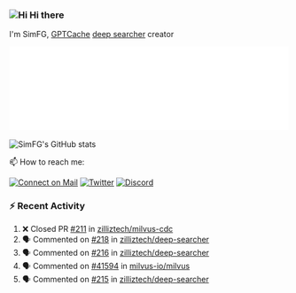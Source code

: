 ### <img src='https://qpluspicture.oss-cn-beijing.aliyuncs.com/6LjjQA/Hi.gif' alt='Hi' width="24"/> Hi there

I'm SimFG, [GPTCache](https://github.com/zilliztech/GPTCache) [deep searcher](https://github.com/zilliztech/deep-searcher) creator

![Metrics 👋](/metrics.plugin.followup.user.svg)

![SimFG's GitHub stats](https://github-readme-stats.vercel.app/api?username=SimFG&show_icons=true&theme=radical&count_private=true)

📫 How to reach me:

[![Connect on Mail](https://img.shields.io/badge/Ask%20me-anything-1abc9c.svg)](mailto:1142838399@qq.com)
[![Twitter](https://img.shields.io/twitter/follow/FogSim?style=social)](https://twitter.com/FogSim)
[![Discord](https://img.shields.io/discord/1092648432495251507?label=Discord&logo=discord)](https://discord.gg/Q8C6WEjSWV)

### :zap: Recent Activity

<!--START_SECTION:activity-->
1. ❌ Closed PR [#211](https://github.com/zilliztech/milvus-cdc/pull/211) in [zilliztech/milvus-cdc](https://github.com/zilliztech/milvus-cdc)
2. 🗣 Commented on [#218](https://github.com/zilliztech/deep-searcher/issues/218) in [zilliztech/deep-searcher](https://github.com/zilliztech/deep-searcher)
3. 🗣 Commented on [#216](https://github.com/zilliztech/deep-searcher/issues/216) in [zilliztech/deep-searcher](https://github.com/zilliztech/deep-searcher)
4. 🗣 Commented on [#41594](https://github.com/milvus-io/milvus/issues/41594) in [milvus-io/milvus](https://github.com/milvus-io/milvus)
5. 🗣 Commented on [#215](https://github.com/zilliztech/deep-searcher/issues/215) in [zilliztech/deep-searcher](https://github.com/zilliztech/deep-searcher)
<!--END_SECTION:activity-->

